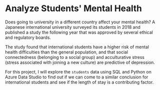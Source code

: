 # Analyze Students' Mental Health
Does going to university in a different country affect your mental health? A Japanese international university surveyed its students in 2018 and published a study the following year that was approved by several ethical and regulatory boards.

The study found that international students have a higher risk of mental health difficulties than the general population, and that social connectedness (belonging to a social group) and acculturative stress (stress associated with joining a new culture) are predictive of depression.

For this project, I will explore the `students` data using SQL and Python on Azure Data Studio to find out if we can come to a similar conclusion for international students and see if the length of stay is a contributing factor.
